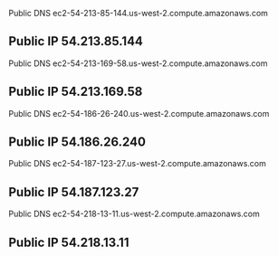 Public DNS
ec2-54-213-85-144.us-west-2.compute.amazonaws.com

Public IP
54.213.85.144
---

Public DNS
ec2-54-213-169-58.us-west-2.compute.amazonaws.com

Public IP
54.213.169.58
---

Public DNS
ec2-54-186-26-240.us-west-2.compute.amazonaws.com

Public IP
54.186.26.240
---

Public DNS
ec2-54-187-123-27.us-west-2.compute.amazonaws.com

Public IP
54.187.123.27
---
Public DNS
ec2-54-218-13-11.us-west-2.compute.amazonaws.com

Public IP
54.218.13.11
---
